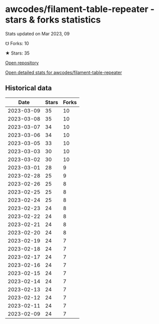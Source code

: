 # awcodes/filament-table-repeater - stars & forks statistics

Stats updated on Mar 2023, 09

☋ Forks: 10

★ Stars: 35

[Open repository](https://github.com/awcodes/filament-table-repeater)

[Open detailed stats for awcodes/filament-table-repeater](https://reviewgithub.com/rep/awcodes/filament-table-repeater)

## Historical data
| Date | Stars | Forks |
|------|-------|-------|
| 2023-03-09 | 35 | 10 | 
| 2023-03-08 | 35 | 10 | 
| 2023-03-07 | 34 | 10 | 
| 2023-03-06 | 34 | 10 | 
| 2023-03-05 | 33 | 10 | 
| 2023-03-03 | 30 | 10 | 
| 2023-03-02 | 30 | 10 | 
| 2023-03-01 | 28 | 9 | 
| 2023-02-28 | 25 | 9 | 
| 2023-02-26 | 25 | 8 | 
| 2023-02-25 | 25 | 8 | 
| 2023-02-24 | 25 | 8 | 
| 2023-02-23 | 24 | 8 | 
| 2023-02-22 | 24 | 8 | 
| 2023-02-21 | 24 | 8 | 
| 2023-02-20 | 24 | 8 | 
| 2023-02-19 | 24 | 7 | 
| 2023-02-18 | 24 | 7 | 
| 2023-02-17 | 24 | 7 | 
| 2023-02-16 | 24 | 7 | 
| 2023-02-15 | 24 | 7 | 
| 2023-02-14 | 24 | 7 | 
| 2023-02-13 | 24 | 7 | 
| 2023-02-12 | 24 | 7 | 
| 2023-02-11 | 24 | 7 | 
| 2023-02-09 | 24 | 7 | 

